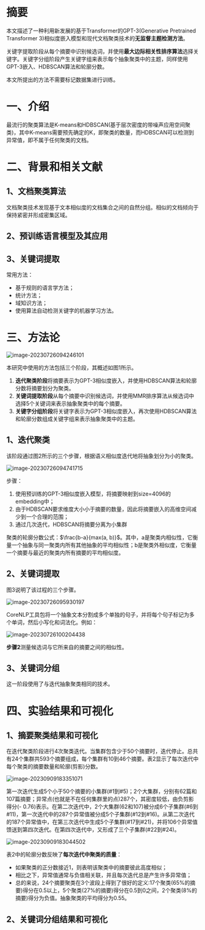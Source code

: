 # 摘要

本文描述了一种利用新发展的基于Transformer的GPT-3(Generative Pretrained Transformer 3)相似度嵌入模型和现代文档聚类技术的**无监督主题检测方法**。

关键字提取阶段从每个摘要中识别候选词，并使用**最大边际相关性排序算法**选择关键字。关键字分组阶段产生关键字组来表示每个抽象聚类中的主题，同样使用GPT-3嵌入、HDBSCAN算法和轮廓分数。

本文所提出的方法不需要标记数据集进行训练。

# 一、介绍

最流行的聚类算法是K-means和HDBSCAN(基于层次密度的带噪声应用空间聚类)，其中K-means需要预先确定的K，即聚类的数量，而HDBSCAN可以检测到异常值，即不属于任何聚类的文档。

# 二、背景和相关文献

## 1、文档聚类算法

文档聚类技术发现基于文本相似度的文档集合之间的自然分组。相似的文档倾向于保持紧密并形成密集区域。

## 2、预训练语言模型及其应用

## 3、关键词提取

常用方法：

- 基于规则的语言学方法；
- 统计方法；
- 域知识方法；
- 使用算法自动检测关键字的机器学习方法。

# 三、方法论

![image-20230726094246101](https://raw.githubusercontent.com/1793925850/user-image/master/imgs/202307260942206.png)

本研究中使用的方法包括三个阶段，其概述如图1所示。

1. **迭代聚类阶段**将摘要表示为GPT-3相似度嵌入，并使用HDBSCAN算法和轮廓分数将摘要划分为聚类。
2. **关键词提取阶段**从每个摘要中识别候选词，并使用MMR排序算法从候选词中选择5个关键词来表示抽象聚类中的每个摘要。
3. **关键字分组阶段**将关键字表示为GPT-3相似度嵌入，再次使用HDBSCAN算法和轮廓分数组成关键字组来表示抽象聚类中的主题。

## 1、迭代聚类

该阶段通过图2所示的三个步骤，根据语义相似度迭代地将抽象划分为小的聚类。

![image-20230726094741715](https://raw.githubusercontent.com/1793925850/user-image/master/imgs/202307260947773.png)

步骤：

1. 使用预训练的GPT-3相似度嵌入模型，将摘要映射到size=4096的embedding中；
2. 由于HDBSCAN要求维度大小小于摘要的数量，因此将摘要嵌入的高维空间减少到一个合理的范围；
3. 通过几次迭代，HDBSCAN将摘要分离为小集群

聚类的轮廓分数公式：$\frac{b-a}{max(a, b)}$。其中，a是聚类内相似性，它衡量一个抽象与同一聚类内所有其他抽象的平均相似性；b是聚类外相似度，它衡量一个摘要与最近的聚类内所有摘要的平均相似度。

## 2、关键词提取

图3说明了该过程的三个步骤。

![image-20230726095930197](https://raw.githubusercontent.com/1793925850/user-image/master/imgs/202307260959253.png)

CoreNLP工具包将一个抽象文本分割成多个单独的句子，并将每个句子标记为多个单词，然后小写化和词法化。例如：

![image-20230726100204438](https://raw.githubusercontent.com/1793925850/user-image/master/imgs/202307261002466.png)

**步骤2**测量候选词与它所来自的摘要之间的相似性。

## 3、关键词分组

这一阶段使用了与迭代抽象聚类相同的技术。

# 四、实验结果和可视化

## 1、摘要聚类结果和可视化

在迭代聚类阶段进行4次聚类迭代。当集群包含少于50个摘要时，迭代停止。总共有24个集群共593个摘要组成，每个集群有10到46个摘要。表2显示了每次迭代中每个聚类的摘要数量和轮廓(剪影)分数。

![image-20230909183351071](https://raw.githubusercontent.com/1793925850/user-image/master/imgs/202309091833102.png)

第一次迭代生成5个小于50个摘要的小集群(#1到#5)；2个大集群，分别有62篇和107篇摘要；异常点(也就是不在任何集群里的点)287个，其密度较低，由负剪影得分(- 0.76)表示。在第二次迭代中，2个大集群(62和107)被分成6个子集群(#6到#11)，第一次迭代中的287个异常值被分成5个子集群(#12到#16)。从第二次迭代的187个异常值中，在第三次迭代中生成5个子集群(#17到#21)，并将106个异常值馈送到第四次迭代。在第四次迭代中，又形成了三个子集群(#22到#24)。

![image-20230909183044502](https://raw.githubusercontent.com/1793925850/user-image/master/imgs/202309091830655.png)

表2中的轮廓分数反映了**每次迭代中聚类的质量**：

- 如果聚类的正分数接近1，则表明该聚类中的摘要彼此高度相似；
- 相比之下，异常值通常与负值相关联，并且每次迭代总是产生许多异常值；
- 总的来说，24个摘要聚类在3个波段上得到了很好的定义:17个聚类(65%的摘要)得分在0.5以上，5个聚类(27%的摘要)得分在0.5到0之间，2个聚类(8%的摘要)得分为负值。抽象聚类的平均得分为0.55。

## 2、关键词分组结果和可视化

